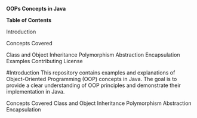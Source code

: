 **OOPs Concepts in Java**

**Table of Contents**

Introduction

Concepts Covered

Class and Object
Inheritance
Polymorphism
Abstraction
Encapsulation
Examples
Contributing
License

#Introduction
This repository contains examples and explanations of Object-Oriented Programming (OOP) concepts in Java. The goal is to provide a clear understanding of OOP principles and demonstrate their implementation in Java.

Concepts Covered
Class and Object
Inheritance
Polymorphism
Abstraction
Encapsulation

